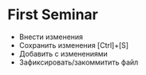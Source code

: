 # First Seminar
* Внести изменения
* Сохранить изменения [Ctrl]+[S]
* Добавить с изменениями
* Зафиксировать/закоммитить файл